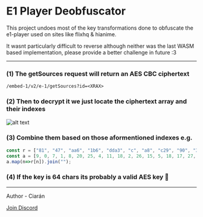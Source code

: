 # E1 Player Deobfuscator

This project undoes most of the key transformations done to obfuscate the e1-player used on sites like flixhq & hianime.

It wasnt particularly difficult to reverse although neither was the last WASM based implementation, please provide a better challenge in future :3

---

### (1) The getSources request will return an AES CBC ciphertext

`/embed-1/v2/e-1/getSources?id=<XRAX>`

### (2) Then to decrypt it we just locate the ciphertext array and their indexes
![alt text](./images/aes-key-arrays.png)

### (3) Combine them based on those aformentioned indexes e.g.
```js
const r = ["81", "47", "aa6", "1b6", "dda3", "c", "a8", "c29", "90", "326e", "de89", "a", "2e8", "a", "7e50", "fb9", "1f", "1c60", "7", "2", "8", "1", "cd", "7", "c", "09", "9540", "c9"];
const a = [9, 0, 7, 1, 8, 20, 25, 4, 11, 18, 2, 26, 15, 5, 18, 17, 27, 21, 3, 22, 14, 12, 10, 5, 16, 19, 11, 6];
a.map(n=>r[n]).join("");
```

### (4) If the key is 64 chars its probably a valid AES key 🎉

---

Author - Ciarán

[Join Discord](https://discord.gg/z2r8e8neQ7)
